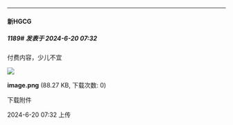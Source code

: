 ﻿
*****

####  新HGCG  
##### 1189#       发表于 2024-6-20 07:32

付费内容，少儿不宜

<img src="https://img.saraba1st.com/forum/202406/20/073247uncdi9i28uuvts3i.png" referrerpolicy="no-referrer">

<strong>image.png</strong> (88.27 KB, 下载次数: 0)

下载附件

2024-6-20 07:32 上传

